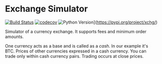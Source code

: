 # Exchange Simulator
[![Build Status](https://github.com/sergei-bondarenko/xchg/workflows/build/badge.svg?branch=master&event=push)](https://github.com/sergei-bondarenko/xchg/actions?query=workflow%3Abuild)
[![codecov](https://codecov.io/gh/sergei-bondarenko/xchg/branch/master/graph/badge.svg)](https://codecov.io/gh/sergei-bondarenko/xchg)
![Python Version](https://img.shields.io/pypi/pyversions/xchg.svg)](https://pypi.org/project/xchg/)

Simulator of a currency exchange. It supports fees and minimum order amounts.

One currency acts as a base and is called as a _cash_. In our example it's BTC. Prices of other currencies expressed in a cash currency. You can trade only within cash currency pairs. Trading occurs at close prices.
